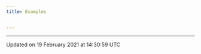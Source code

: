 ```yaml
---
title: Examples


---
```









-------------------------------

Updated on 19 February 2021 at 14:30:59 UTC
